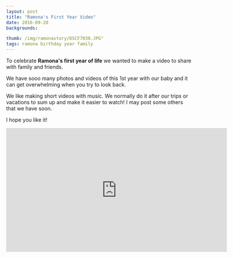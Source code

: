 ```yaml
---
layout: post
title: "Ramona's First Year Video"
date: 2016-09-28
backgrounds:

thumb: /img/ramonastory/DSCF7030.JPG"
tags: ramona birthday year family
---
```


To celebrate **Ramona's first year of life** we wanted to make a video to share with family and friends.

We have sooo many photos and videos of this 1st year with our baby and it can get overwhelming when you try to look back.

We like making short videos with music. We normally do it after our trips or vacations to sum up and make it easier to watch! I may post some others that we have soon.

I hope you like it!

<iframe width="600" height="337" src="https://www.youtube.com/embed/r9YmvKPS8MY" frameborder="0" allowfullscreen></iframe>
